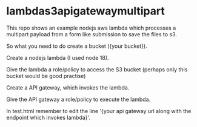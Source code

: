 # lambdas3apigatewaymultipart
This repo shows an example nodejs aws lambda which processes a multipart payload from a form like submission to save the files to s3.

So what you need to do create a bucket ({your bucket}).

Create a nodejs lambda (I used node 18).

Give the lambda a role/policy to access the S3 bucket (perhaps only this bucket would be good practise)

Create a API gateway, which invokes the lambda.

Give the API gateway a role/policy to execute the lambda.

In test.html remember to edit the line '{your api gateway url along with the endpoint which invokes lambda}'.
